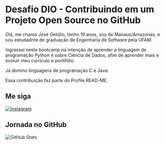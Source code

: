# Desafio DIO - Contribuindo em um Projeto Open Source no GitHub

Olá, me chamo José Getúlio, tenho 19 anos, sou de Manaus/Amazonas, e sou estudadnte de graduação de Engenharia de Software pela UFAM.

Ingressei neste bootcamp na intenção de aprender a linguagem de programação Python e sobre Ciência de Dados, afim de aprender mais e evoluir meu currículo e portifólio.

Já domino linguagens de programação C e Java.

Essa contribuição faz parte do Profile READ-ME.

## Me siga 

[![Instagram](https://img.shields.io/badge/Instagram-000?style=for-the-badge&logo=instagram)](https://www.instagram.com/getulio_13/)

## Jornada no GitHub

![GitHub Stats](https://github-readme-stats.vercel.app/api?username=JoseGet&theme=transparent&bg_color=000&border_color=30A3DC&show_icons=true&icon_color=30A3DC&title_color=E94D5F&text_color=FFF)
